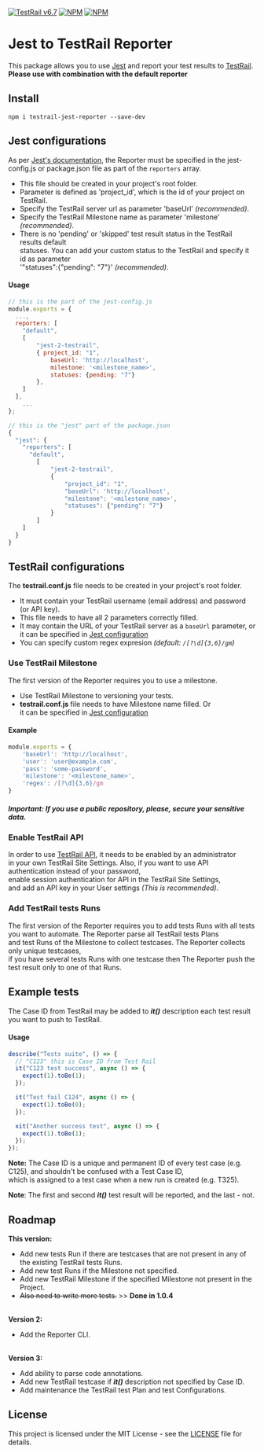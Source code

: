 [![TestRail v6.7](https://img.shields.io/badge/TestRail%20API-v2-green.svg)](http://docs.gurock.com/testrail-api2/start) [![NPM](https://img.shields.io/npm/l/testrail-jest-reporter)](https://github.com/AntonChaukin/testrail-jest-reporter/blob/main/LICENSE) [![NPM](https://img.shields.io/node/v/testrail-jest-reporter)](https://github.com/AntonChaukin/testrail-jest-reporter/blob/main/package.json)


# Jest to TestRail Reporter
This package allows you to use [Jest](https://jestjs.io/) and report  your test results to [TestRail](http://www.gurock.com/testrail/).
<br>**Please use with combination with the default reporter**

## Install

```code
npm i testrail-jest-reporter --save-dev
```

## Jest configurations

As per [Jest's documentation](https://facebook.github.io/jest/docs/en/configuration.html#reporters-array-modulename-modulename-options), 
the Reporter must be specified in the jest-config.js or package.json file as part of the `reporters` array.
 - This file should be created in your project's root folder.
 - Parameter is defined as 'project_id', which is the id of your project on TestRail.
 - Specify the TestRail server url as parameter 'baseUrl' _(recommended)_.
 - Specify the TestRail Milestone name as parameter 'milestone' _(recommended)_.
 - There is no 'pending' or 'skipped' test result status in the TestRail results default <br>statuses. 
 You can add your custom status to the TestRail and specify it id as parameter 
 <br>'"statuses":{"pending": "7"}' _(recommended)_.
#### Usage
```javascript
// this is the part of the jest-config.js
module.exports = {
  ...,
  reporters: [
    "default",
    [
        "jest-2-testrail", 
        { project_id: "1", 
            baseUrl: 'http://localhost', 
            milestone: '<milestone_name>',
            statuses: {pending: "7"}
        },
    ]
  ], 
    ...
};
```
```js
// this is the "jest" part of the package.json
{
  "jest": {
    "reporters": [
      "default",
        [
            "jest-2-testrail",
            { 
                "project_id": "1",
                "baseUrl": 'http://localhost',
                "milestone": '<milestone_name>',
                "statuses": {"pending": "7"}
            }
        ]
    ]
  }
}
```

## TestRail configurations

The **testrail.conf.js** file needs to be created in your project's root folder.
 - It must contain your TestRail username (email address) and password (or API key).
 - This file needs to have all 2 parameters correctly filled.
 - It may contain the URL of your TestRail server as a `baseUrl` parameter, or <br>it can be specified in
   [Jest configuration](https://github.com/AntonChaukin/testrail-jest-reporter#jest-configurations)
 - You can specify custom regex expresion _(default: `/[?\d]{3,6}/gm`)_
### Use TestRail Milestone
The first version of the Reporter requires you to use a milestone.
 - Use TestRail Milestone to versioning your tests.
 - **testrail.conf.js** file needs to have Milestone name filled. Or <br>it can be specified in
[Jest configuration](https://github.com/AntonChaukin/testrail-jest-reporter#jest-configurations)

#### Example
```js
module.exports = {
    'baseUrl': 'http://localhost',
    'user': 'user@example.com',
    'pass': 'some-password',
    'milestone': '<milestone_name>',
    'regex': /[?\d]{3,6}/gm
}
```

##### **Important:**  If you use a public repository, please, secure your sensitive data.
### Enable TestRail API
In order to use [TestRail API](http://docs.gurock.com/testrail-api2/start), it needs to be enabled by an administrator
<br>in your own TestRail Site Settings.
Also, if you want to use API authentication instead of your password,
<br>enable session authentication for API in the TestRail Site Settings,
<br>and add an API key in your User settings _(This is recommended)_.
### Add TestRail tests Runs
The first version of the Reporter requires you to add tests Runs with all tests you want to automate.
The Reporter parse all TestRail tests Plans
<br>and test Runs of the Milestone to collect testcases.
The Reporter collects only unique testcases,
<br>if you have several tests Runs with one testcase
then The Reporter push the test result only to one of that Runs.

## Example tests

The Case ID from TestRail may be added to **_it()_** description 
each test result you want to push to TestRail.
#### Usage
```javascript
describe("Tests suite", () => {
  // "C123" this is Case ID from Test Rail
  it("C123 test success", async () => {
    expect(1).toBe(1);
  });

  it("Test fail C124", async () => {
    expect(1).toBe(0);
  });

  xit("Another success test", async () => {
    expect(1).toBe(1);
  });
});
```
**Note:** The Case ID is a unique and permanent ID of every test case (e.g. C125),
and shouldn't be confused with a Test Case ID, <br>which is assigned to a test case when a new run is created (e.g. T325).

**Note**: The first and second **_it()_** test result will be reported, and the last - not.

## Roadmap
**This version:**
- Add new tests Run if there are testcases that are not present in any of the existing TestRail tests Runs.
- Add new test Runs if the Milestone not specified.
- Add new TestRail Milestone if the specified Milestone not present in the Project.
- ~~Also need to write more tests.~~                                   >> **Done in 1.0.4**

<br>**Version 2:**
- Add the Reporter CLI.

<br>**Version 3:**
- Add ability to parse code annotations.
- Add new TestRail testcase if **_it()_** description not specified by Case ID.
- Add maintenance the TestRail test Plan and test Configurations.


## License

This project is licensed under the MIT License - see the [LICENSE](https://github.com/AntonChaukin/testrail-jest-reporter/blob/main/LICENSE) file for details.